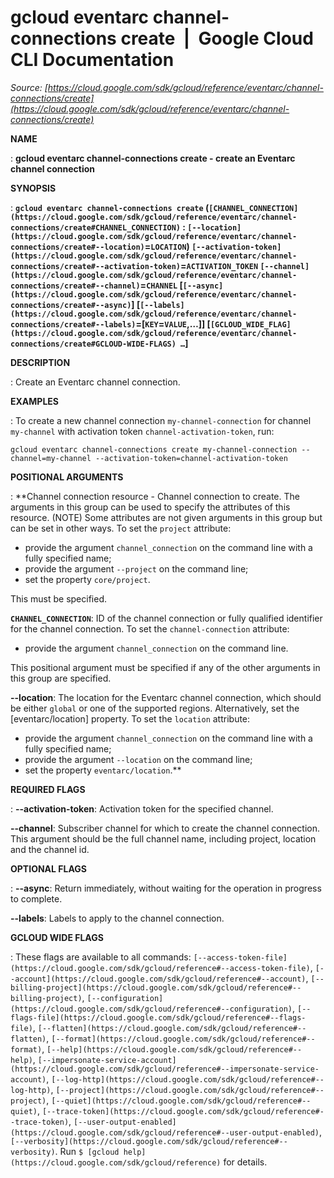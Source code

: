 # gcloud eventarc channel-connections create  |  Google Cloud CLI Documentation

*Source: [https://cloud.google.com/sdk/gcloud/reference/eventarc/channel-connections/create](https://cloud.google.com/sdk/gcloud/reference/eventarc/channel-connections/create)*

**NAME**

: **gcloud eventarc channel-connections create - create an Eventarc channel connection**

**SYNOPSIS**

: **`gcloud eventarc channel-connections create` (`[CHANNEL_CONNECTION](https://cloud.google.com/sdk/gcloud/reference/eventarc/channel-connections/create#CHANNEL_CONNECTION)` : `[--location](https://cloud.google.com/sdk/gcloud/reference/eventarc/channel-connections/create#--location)`=`LOCATION`) `[--activation-token](https://cloud.google.com/sdk/gcloud/reference/eventarc/channel-connections/create#--activation-token)`=`ACTIVATION_TOKEN` `[--channel](https://cloud.google.com/sdk/gcloud/reference/eventarc/channel-connections/create#--channel)`=`CHANNEL` [`[--async](https://cloud.google.com/sdk/gcloud/reference/eventarc/channel-connections/create#--async)`] [`[--labels](https://cloud.google.com/sdk/gcloud/reference/eventarc/channel-connections/create#--labels)`=[`KEY`=`VALUE`,…]] [`[GCLOUD_WIDE_FLAG](https://cloud.google.com/sdk/gcloud/reference/eventarc/channel-connections/create#GCLOUD-WIDE-FLAGS) …`]**

**DESCRIPTION**

: Create an Eventarc channel connection.

**EXAMPLES**

: To create a new channel connection
``my-channel-connection`` for channel
``my-channel`` with activation token
``channel-activation-token``, run:

```
gcloud eventarc channel-connections create my-channel-connection --channel=my-channel --activation-token=channel-activation-token
```

**POSITIONAL ARGUMENTS**

: **Channel connection resource - Channel connection to create. The arguments in
this group can be used to specify the attributes of this resource. (NOTE) Some
attributes are not given arguments in this group but can be set in other ways.
To set the `project` attribute:

- provide the argument `channel_connection` on the command line with a
fully specified name;
- provide the argument `--project` on the command line;
- set the property `core/project`.

This must be specified.

**`CHANNEL_CONNECTION`**:
ID of the channel connection or fully qualified identifier for the channel
connection.
To set the `channel-connection` attribute:

- provide the argument `channel_connection` on the command line.

This positional argument must be specified if any of the other arguments in this
group are specified.

**--location**:
The location for the Eventarc channel connection, which should be either
``global`` or one of the supported regions.
Alternatively, set the [eventarc/location] property.
To set the `location` attribute:

- provide the argument `channel_connection` on the command line with a
fully specified name;
- provide the argument `--location` on the command line;
- set the property `eventarc/location`.**

**REQUIRED FLAGS**

: **--activation-token**:
Activation token for the specified channel.

**--channel**:
Subscriber channel for which to create the channel connection. This argument
should be the full channel name, including project, location and the channel id.

**OPTIONAL FLAGS**

: **--async**:
Return immediately, without waiting for the operation in progress to complete.

**--labels**:
Labels to apply to the channel connection.

**GCLOUD WIDE FLAGS**

: These flags are available to all commands: `[--access-token-file](https://cloud.google.com/sdk/gcloud/reference#--access-token-file)`,
`[--account](https://cloud.google.com/sdk/gcloud/reference#--account)`, `[--billing-project](https://cloud.google.com/sdk/gcloud/reference#--billing-project)`,
`[--configuration](https://cloud.google.com/sdk/gcloud/reference#--configuration)`,
`[--flags-file](https://cloud.google.com/sdk/gcloud/reference#--flags-file)`,
`[--flatten](https://cloud.google.com/sdk/gcloud/reference#--flatten)`, `[--format](https://cloud.google.com/sdk/gcloud/reference#--format)`, `[--help](https://cloud.google.com/sdk/gcloud/reference#--help)`, `[--impersonate-service-account](https://cloud.google.com/sdk/gcloud/reference#--impersonate-service-account)`,
`[--log-http](https://cloud.google.com/sdk/gcloud/reference#--log-http)`,
`[--project](https://cloud.google.com/sdk/gcloud/reference#--project)`, `[--quiet](https://cloud.google.com/sdk/gcloud/reference#--quiet)`, `[--trace-token](https://cloud.google.com/sdk/gcloud/reference#--trace-token)`, `[--user-output-enabled](https://cloud.google.com/sdk/gcloud/reference#--user-output-enabled)`,
`[--verbosity](https://cloud.google.com/sdk/gcloud/reference#--verbosity)`.
Run `$ [gcloud help](https://cloud.google.com/sdk/gcloud/reference)` for details.